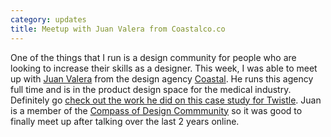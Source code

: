 ```yaml
---
category: updates
title: Meetup with Juan Valera from Coastalco.co
---
```

One of the things that I run is a design community for people who are looking to increase their skills as a designer. This week, I was able to meet up with [Juan Valera](https://twitter.com/justcallmejuan) from the design agency [Coastal](https://coastalco.co). He runs this agency full time and is in the product design space for the medical industry. Definitely go [check out the work he did on this case study for Twistle](https://cmps.co/redesigning-twistle). Juan is a member of the [Compass of Design Commmunity](https://compassofdesign.com/community) so it was good to finally meet up after talking over the last 2 years online. 
